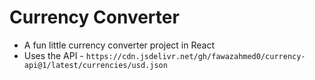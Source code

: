 # Currency Converter

- A fun little currency converter project in React
- Uses the API - `https://cdn.jsdelivr.net/gh/fawazahmed0/currency-api@1/latest/currencies/usd.json`
